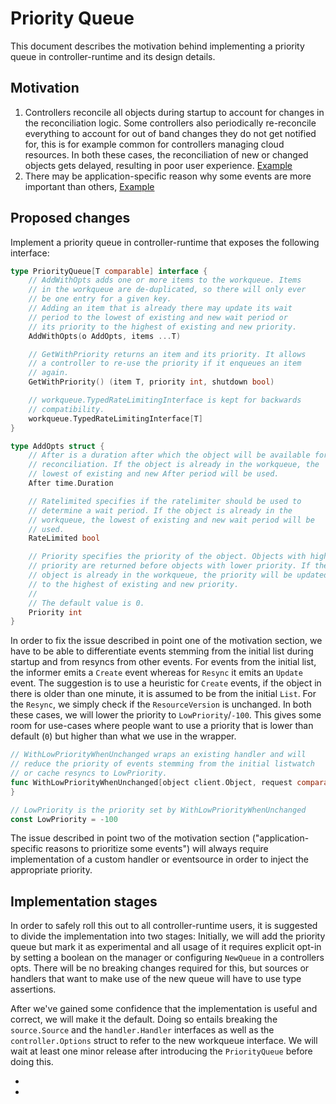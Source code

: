 Priority Queue
===================

This document describes the motivation behind implementing a priority queue
in controller-runtime and its design details.

## Motivation

1. Controllers reconcile all objects during startup to account for changes in
   the reconciliation logic. Some controllers also periodically re-reconcile
   everything to account for out of band changes they do not get notified for,
   this is for example common for controllers managing cloud resources. In both
   these cases, the reconciliation of new or changed objects gets delayed,
   resulting in poor user experience. [Example][0]
2. There may be application-specific reason why some events are more important
   than others, [Example][1]

## Proposed changes

Implement a priority queue in controller-runtime that exposes the following
interface:

```go
type PriorityQueue[T comparable] interface {
    // AddWithOpts adds one or more items to the workqueue. Items
    // in the workqueue are de-duplicated, so there will only ever
    // be one entry for a given key.
    // Adding an item that is already there may update its wait
    // period to the lowest of existing and new wait period or
    // its priority to the highest of existing and new priority.
    AddWithOpts(o AddOpts, items ...T)

    // GetWithPriority returns an item and its priority. It allows
    // a controller to re-use the priority if it enqueues an item
    // again.
    GetWithPriority() (item T, priority int, shutdown bool)

    // workqueue.TypedRateLimitingInterface is kept for backwards
    // compatibility.
    workqueue.TypedRateLimitingInterface[T]
}

type AddOpts struct {
    // After is a duration after which the object will be available for
    // reconciliation. If the object is already in the workqueue, the
    // lowest of existing and new After period will be used.
    After time.Duration

    // Ratelimited specifies if the ratelimiter should be used to
    // determine a wait period. If the object is already in the
    // workqueue, the lowest of existing and new wait period will be
    // used.
    RateLimited bool

    // Priority specifies the priority of the object. Objects with higher
    // priority are returned before objects with lower priority. If the
    // object is already in the workqueue, the priority will be updated
    // to the highest of existing and new priority.
    //
    // The default value is 0.
    Priority int
}
```

In order to fix the issue described in point one of the motivation section,
we have to be able to differentiate events stemming from the initial list
during startup and from resyncs from other events. For events from the initial
list, the informer emits a `Create` event whereas for `Resync` it emits an `Update`
event. The suggestion is to use a heuristic for `Create` events, if the object
in there is older than one minute, it is assumed to be from the initial `List`.
For the `Resync`, we simply check if the `ResourceVersion` is unchanged.
In both these cases, we will lower the priority to `LowPriority`/`-100`.
This gives some room for use-cases where people want to use a priority that
is lower than default (`0`) but higher than what we use in the wrapper.

```go
// WithLowPriorityWhenUnchanged wraps an existing handler and will
// reduce the priority of events stemming from the initial listwatch
// or cache resyncs to LowPriority.
func WithLowPriorityWhenUnchanged[object client.Object, request comparable](u TypedEventHandler[object, request]) TypedEventHandler[object, request]{
}
```

```go
// LowPriority is the priority set by WithLowPriorityWhenUnchanged
const LowPriority = -100
```

The issue described in point two of the motivation section ("application-specific
reasons to prioritize some events") will always require implementation of a custom
handler or eventsource in order to inject the appropriate priority.

## Implementation stages

In order to safely roll this out to all controller-runtime users, it is suggested to
divide the implementation into two stages: Initially, we will add the priority queue
but mark it as experimental and all usage of it requires explicit opt-in by setting
a boolean on the manager or configuring `NewQueue` in a controllers opts. There will
be no breaking changes required for this, but sources or handlers that want to make
use of the new queue will have to use type assertions.

After we've gained some confidence that the implementation is useful and correct, we
will make it the default. Doing so entails breaking the `source.Source` and the
`handler.Handler` interfaces as well as the `controller.Options` struct to refer to
the new workqueue interface. We will wait at least one minor release after introducing
the `PriorityQueue` before doing this.


* [0]: https://youtu.be/AYNaaXlV8LQ?si=i2Pfo7Ske6rTrPLS
* [1]: https://github.com/cilium/cilium/blob/a17d6945b29c177209af3d985bd82cce49eed4a1/operator/pkg/ciliumendpointslice/controller.go#L73
